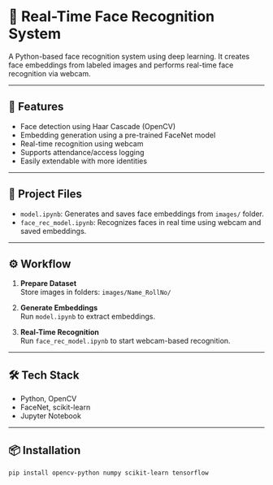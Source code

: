 # 👤 Real-Time Face Recognition System

A Python-based face recognition system using deep learning. It creates face embeddings from labeled images and performs real-time face recognition via webcam.

---

## 🚀 Features

- Face detection using Haar Cascade (OpenCV)
- Embedding generation using a pre-trained FaceNet model
- Real-time recognition using webcam
- Supports attendance/access logging
- Easily extendable with more identities

---

## 📁 Project Files

- `model.ipynb`: Generates and saves face embeddings from `images/` folder.
- `face_rec_model.ipynb`: Recognizes faces in real time using webcam and saved embeddings.

---

## ⚙️ Workflow

1. **Prepare Dataset**  
   Store images in folders: `images/Name_RollNo/`

2. **Generate Embeddings**  
   Run `model.ipynb` to extract embeddings.

3. **Real-Time Recognition**  
   Run `face_rec_model.ipynb` to start webcam-based recognition.

---

## 🛠️ Tech Stack

- Python, OpenCV
- FaceNet, scikit-learn
- Jupyter Notebook

---

## 📦 Installation

```bash
pip install opencv-python numpy scikit-learn tensorflow
